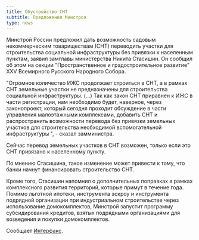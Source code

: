 ```yaml
---
title: Обустройство СНТ
subtitle: Предложения Минстроя
type: news  
---
```



Минстрой России предложил дать возможность садовым некоммерческим товариществам (СНТ) переводить участки для строительства социальной инфраструктуры без привязки к населенным пунктам, заявил замглавы министерства Никита Стасишин. Он сообщил об этом на секции "Пространственное и градостроительное развитие" XXV Всемирного Русского Народного Собора.

"Огромное количество ИЖС продолжает строиться в СНТ, а в рамках СНТ земельные участки не предназначены для строительства социальной инфраструктуры. (...) Так как закон СНТ приравнен к ИЖС в части регистрации, нам необходимо будет, наверное, через законопроект, который сегодня проходит обсуждение в части управления малоэтажными комплексами, добавить СНТ и распространить возможности перевода без привязки земельных участков для строительства необходимой вспомогательной инфраструктуры ", - сказал замминистра.

Сейчас перевод земельных участков в СНТ возможен, только если это СНТ привязано к населенному пункту.

По мнению Стасишина, такое изменение может привести к тому, что банки начнут финансировать строительство СНТ.

Кроме того, Стасишин напомнил о дополнительных поправках в рамках комплексного развития территорий, которые примут в течение года. Помимо льготной ипотеки, инструмента эскроу и инструмента подрядной организации при индустриальном строительстве через использование домокомплектов, Минстрой запустит программу субсидирования кредитов, взятых подрядными организациями для возведения и покупки домокомплектов.

Cообщает [Интерфакс](https://www.interfax.ru/russia/933465).